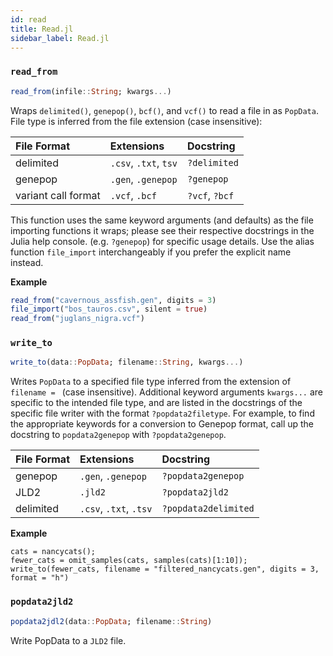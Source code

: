 ```yaml
---
id: read
title: Read.jl
sidebar_label: Read.jl
---
```


### `read_from`
```julia
read_from(infile::String; kwargs...)
```
Wraps `delimited()`, `genepop()`, `bcf()`, and `vcf()` to read a file in as `PopData`. File type is
inferred from the file extension (case insensitive):

| File Format         | Extensions            | Docstring      |
| :------------------ | :-------------------- | :------------- |
| delimited           | `.csv`, `.txt`, `tsv` | `?delimited`   |
| genepop             | `.gen`, `.genepop`    | `?genepop`     |
| variant call format | `.vcf`, `.bcf`        | `?vcf`, `?bcf` |

This function uses the same keyword arguments (and defaults) as the file importing functions it wraps; please see their respective docstrings in the Julia help console. (e.g. `?genepop`) for specific usage details. Use the alias function `file_import` interchangeably if you prefer the explicit name instead.

**Example**
```julia
read_from("cavernous_assfish.gen", digits = 3)
file_import("bos_tauros.csv", silent = true)
read_from("juglans_nigra.vcf")
```

### `write_to`
```julia
write_to(data::PopData; filename::String, kwargs...)
```
Writes `PopData` to a specified file type inferred from the extension of `filename = ` (case insensitive). Additional keyword
arguments `kwargs...` are specific to the intended file type, and are listed in the docstrings of the specific
file writer with the format `?popdata2filetype`. For example, to find the appropriate keywords for a conversion
to Genepop format, call up the docstring to `popdata2genepop` with `?popdata2genepop`.

| File Format | Extensions             | Docstring            |
| :---------- | :--------------------- | :------------------- |
| genepop     | `.gen`, `.genepop`     | `?popdata2genepop`   |
| JLD2        | `.jld2`                | `?popdata2jld2`      |
| delimited   | `.csv`, `.txt`, `.tsv` | `?popdata2delimited` |

**Example**
```
cats = nancycats();
fewer_cats = omit_samples(cats, samples(cats)[1:10]);
write_to(fewer_cats, filename = "filtered_nancycats.gen", digits = 3, format = "h")
```

### `popdata2jld2`
```julia
popdata2jdl2(data::PopData; filename::String)
```
Write PopData to a `JLD2` file.
